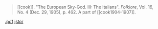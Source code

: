 > [[cook]]. "The European Sky-God. III: The Italians". *Folklore*, Vol. 16, No. 4 (Dec. 29, 1905), p. 462. A part of [[cook1904-1907]].

[.pdf](a-cook1904-7c.pdf) [jstor](https://www.jstor.org/stable/1254605)